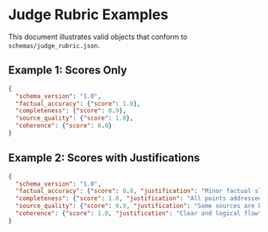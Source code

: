 # Judge Rubric Examples

This document illustrates valid objects that conform to `schemas/judge_rubric.json`.

## Example 1: Scores Only
```json
{
  "schema_version": "1.0",
  "factual_accuracy": {"score": 1.0},
  "completeness": {"score": 0.9},
  "source_quality": {"score": 1.0},
  "coherence": {"score": 0.8}
}
```

## Example 2: Scores with Justifications
```json
{
  "schema_version": "1.0",
  "factual_accuracy": {"score": 0.8, "justification": "Minor factual slips"},
  "completeness": {"score": 1.0, "justification": "All points addressed"},
  "source_quality": {"score": 0.9, "justification": "Some sources are blog posts"},
  "coherence": {"score": 1.0, "justification": "Clear and logical flow"}
}
```
